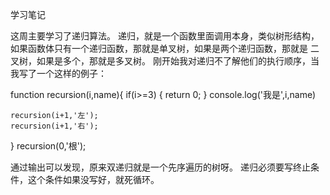 学习笔记

这周主要学习了递归算法。
递归，就是一个函数里面调用本身，类似树形结构，如果函数体只有一个递归函数，那就是单叉树，如果是两个递归函数，那就是
二叉树，如果是多个，那就是多叉树。
刚开始我对递归不了解他们的执行顺序，当我写了一个这样的例子：

function recursion(i,name){
	if(i>=3)
	{
		return 0;
	}
	console.log('我是',i,name)
	
	recursion(i+1,'左');
	recursion(i+1,'右');
}
recursion(0,'根');

通过输出可以发现，原来双递归就是一个先序遍历的树呀。
递归必须要写终止条件，这个条件如果没写好，就死循环。 

